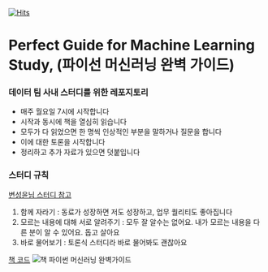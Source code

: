 [![Hits](https://hits.seeyoufarm.com/api/count/incr/badge.svg?url=https%3A%2F%2Fgithub.com%2Ftkdguq05%2FPerfect-Guide-for-Machine-Learning-Study)](https://hits.seeyoufarm.com)

# Perfect Guide for Machine Learning Study, (파이선 머신러닝 완벽 가이드)
### 데이터 팀 사내 스터디를 위한 레포지토리
- 매주 월요일 7시에 시작합니다
- 시작과 동시에 책을 열심히 읽습니다
- 모두가 다 읽었으면 한 명씩 인상적인 부분을 말하거나 질문을 합니다
- 이에 대한 토론을 시작합니다
- 정리하고 추가 자료가 있으면 덧붙입니다

### 스터디 규칙 
[변성윤님 스터디 참고](https://github.com/zzsza/Perfect-Guide-about-Machine-Learning-Study)
1. 함께 자라기 : 동료가 성장하면 저도 성장하고, 업무 퀄리티도 좋아집니다
2. 모르는 내용에 대해 서로 알려주기 : 모두 잘 알수는 없어요. 내가 모르는 내용을 다른 분이 알 수 있어요. 돕고 살아요
3. 바로 물어보기 : 토론식 스터디라 바로 물어봐도 괜찮아요

[책 코드](https://github.com/wikibook/ml-definitive-guide)
![책 파이썬 머신러닝 완벽가이드](http://image.yes24.com/momo/TopCate2162/MidCate010/216194633.jpg)
